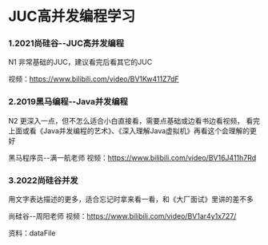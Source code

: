 # JUC高并发编程学习

### 1.2021尚硅谷--JUC高并发编程
N1
非常基础的JUC，建议看完后看其它的JUC

视频：https://www.bilibili.com/video/BV1Kw411Z7dF

### 2.2019黑马编程--Java并发编程
N2
更深入一点，但不怎么适合小白直接看，需要点基础或边看书边看视频，
看完上面或看《Java并发编程的艺术》、《深入理解Java虚拟机》再看这个会理解的更好

黑马程序员--满一航老师
视频：https://www.bilibili.com/video/BV16J411h7Rd

### 3.2022尚硅谷并发
用文字表达描述的更多，适合忘记时拿来看一看，和《大厂面试》里讲的差不多

尚硅谷--周阳老师
视频：https://www.bilibili.com/video/BV1ar4y1x727/


资料：dataFile



